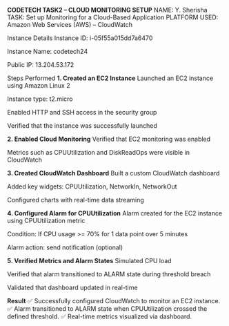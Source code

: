 **CODETECH TASK2 – CLOUD MONITORING SETUP**
NAME: Y. Sherisha
TASK: Set up Monitoring for a Cloud-Based Application
PLATFORM USED: Amazon Web Services (AWS) – CloudWatch

Instance Details
Instance ID: i-05f55a015dd7a6470

Instance Name: codetech24

Public IP: 13.204.53.172

Steps Performed
**1. Created an EC2 Instance**
Launched an EC2 instance using Amazon Linux 2

Instance type: t2.micro

Enabled HTTP and SSH access in the security group

Verified that the instance was successfully launched

**2. Enabled Cloud Monitoring**
Verified that EC2 monitoring was enabled

Metrics such as CPUUtilization and DiskReadOps were visible in CloudWatch

**3. Created CloudWatch Dashboard**
Built a custom CloudWatch dashboard

Added key widgets: CPUUtilization, NetworkIn, NetworkOut

Configured charts with real-time data streaming

**4. Configured Alarm for CPUUtilization**
Alarm created for the EC2 instance using CPUUtilization metric

Condition: If CPU usage >= 70% for 1 data point over 5 minutes

Alarm action: send notification (optional)

**5. Verified Metrics and Alarm States**
Simulated CPU load

Verified that alarm transitioned to ALARM state during threshold breach

Validated that dashboard updated in real-time

**Result**
✅ Successfully configured CloudWatch to monitor an EC2 instance.
✅ Alarm transitioned to ALARM state when CPUUtilization crossed the defined threshold.
✅ Real-time metrics visualized via dashboard.
